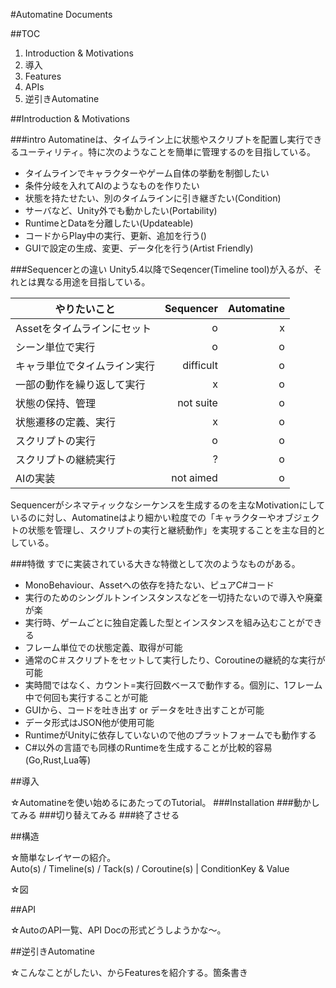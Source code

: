 #Automatine Documents

##TOC
	
1. Introduction & Motivations
1. 導入
1. Features
1. APIs
1. 逆引きAutomatine


##Introduction & Motivations

###intro
Automatineは、タイムライン上に状態やスクリプトを配置し実行できるユーティリティ。特に次のようなことを簡単に管理するのを目指している。

* タイムラインでキャラクターやゲーム自体の挙動を制御したい
* 条件分岐を入れてAIのようなものを作りたい
* 状態を持たせたい、別のタイムラインに引き継ぎたい(Condition)
* サーバなど、Unity外でも動かしたい(Portability)
* RuntimeとDataを分離したい(Updateable)
* コードからPlay中の実行、更新、追加を行う()
* GUIで設定の生成、変更、データ化を行う(Artist Friendly)


###Sequencerとの違い
Unity5.4以降でSeqencer(Timeline tool)が入るが、それとは異なる用途を目指している。


| やりたいこと        | Sequencer           | Automatine  |
| ------------- |-------------:| -----:|
| Assetをタイムラインにセット		| o | x |
|シーン単位で実行| o | o |
|キャラ単位でタイムライン実行| difficult | o |
|一部の動作を繰り返して実行| x | o |
|状態の保持、管理| not suite | o |
|状態遷移の定義、実行| x | o |
|スクリプトの実行| o | o |
|スクリプトの継続実行| ? | o |
|AIの実装| not aimed | o |


Sequencerがシネマティックなシーケンスを生成するのを主なMotivationにしているのに対し、Automatineはより細かい粒度での「キャラクターやオブジェクトの状態を管理し、スクリプトの実行と継続動作」を実現することを主な目的としている。


###特徴
すでに実装されている大きな特徴として次のようなものがある。

* MonoBehaviour、Assetへの依存を持たない、ピュアC#コード
* 実行のためのシングルトンインスタンスなどを一切持たないので導入や廃棄が楽
* 実行時、ゲームごとに独自定義した型とインスタンスを組み込むことができる
* フレーム単位での状態定義、取得が可能
* 通常のC＃スクリプトをセットして実行したり、Coroutineの継続的な実行が可能
* 実時間ではなく、カウント=実行回数ベースで動作する。個別に、1フレーム中で何回も実行することが可能
* GUIから、コードを吐き出す or データを吐き出すことが可能
* データ形式はJSON他が使用可能
* RuntimeがUnityに依存していないので他のプラットフォームでも動作する
* C#以外の言語でも同様のRuntimeを生成することが比較的容易(Go,Rust,Lua等)


##導入

☆Automatineを使い始めるにあたってのTutorial。
###Installation
###動かしてみる
###切り替えてみる
###終了させる


##構造

☆簡単なレイヤーの紹介。  
Auto(s) / Timeline(s) / Tack(s) / Coroutine(s) | ConditionKey & Value

☆図

##API

☆AutoのAPI一覧、API Docの形式どうしようかな〜。


##逆引きAutomatine

☆こんなことがしたい、からFeaturesを紹介する。箇条書き


